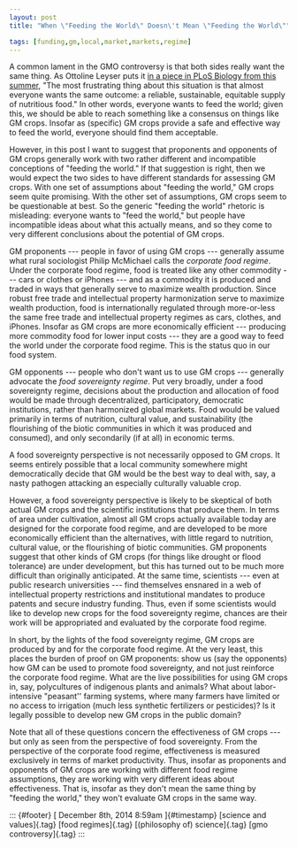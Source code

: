 ```yaml
---
layout: post
title: "When \"Feeding the World\" Doesn\'t Mean \"Feeding the World\""

tags: [funding,gm,local,market,markets,regime]
---
```



A common lament in the GMO controversy is that both sides really want the same thing. As Ottoline Leyser puts it [in a piece in PLoS Biology from this summer](http://www.plosbiology.org/article/info%3Adoi%2F10.1371%2Fjournal.pbio.1001887), "The most frustrating thing about this situation is that almost everyone wants the same outcome: a reliable, sustainable, equitable supply of nutritious food." In other words, everyone wants to feed the world; given this, we should be able to reach something like a consensus on things like GM crops. Insofar as (specific) GM crops provide a safe and effective way to feed the world, everyone should find them acceptable.

However, in this post I want to suggest that proponents and opponents of GM crops generally work with two rather different and incompatible conceptions of "feeding the world." If that suggestion is right, then we would expect the two sides to have different standards for assessing GM crops. With one set of assumptions about "feeding the world," GM crops seem quite promising. With the other set of assumptions, GM crops seem to be questionable at best. So the generic "feeding the world" rhetoric is misleading: everyone wants to "feed the world," but people have incompatible ideas about what this actually means, and so they come to very different conclusions about the potential of GM crops.

GM proponents --- people in favor of using GM crops --- generally assume what rural sociologist Philip McMichael calls the *corporate food regime*. Under the corporate food regime, food is treated like any other commodity --- cars or clothes or iPhones --- and as a commodity it is produced and traded in ways that generally serve to maximize wealth production. Since robust free trade and intellectual property harmonization serve to maximize wealth production, food is internationally regulated through more-or-less the same free trade and intellectual property regimes as cars, clothes, and iPhones. Insofar as GM crops are more economically efficient --- producing more commodity food for lower input costs --- they are a good way to feed the world under the corporate food regime. This is the status quo in our food system.

GM opponents --- people who don't want us to use GM crops --- generally advocate the *food sovereignty regime*. Put very broadly, under a food sovereignty regime, decisions about the production and allocation of food would be made through decentralized, participatory, democratic institutions, rather than harmonized global markets. Food would be valued primarily in terms of nutrition, cultural value, and sustainability (the flourishing of the biotic communities in which it was produced and consumed), and only secondarily (if at all) in economic terms.

A food sovereignty perspective is not necessarily opposed to GM crops. It seems entirely possible that a local community somewhere might democratically decide that GM would be the best way to deal with, say, a nasty pathogen attacking an especially culturally valuable crop.

However, a food sovereignty perspective is likely to be skeptical of both actual GM crops and the scientific institutions that produce them. In terms of area under cultivation, almost all GM crops actually available today are designed for the corporate food regime, and are developed to be more economically efficient than the alternatives, with little regard to nutrition, cultural value, or the flourishing of biotic communities. GM proponents suggest that other kinds of GM crops (for things like drought or flood tolerance) are under development, but this has turned out to be much more difficult than originally anticipated. At the same time, scientists --- even at public research universities --- find themselves ensnared in a web of intellectual property restrictions and institutional mandates to produce patents and secure industry funding. Thus, even if some scientists would like to develop new crops for the food sovereignty regime, chances are their work will be appropriated and evaluated by the corporate food regime.

In short, by the lights of the food sovereignty regime, GM crops are produced by and for the corporate food regime. At the very least, this places the burden of proof on GM proponents: show us (say the opponents) how GM can be used to promote food sovereignty, and not just reinforce the corporate food regime. What are the live possibilities for using GM crops in, say, polycultures of indigenous plants and animals? What about labor-intensive "peasant'' farming systems, where many farmers have limited or no access to irrigation (much less synthetic fertilizers or pesticides)? Is it legally possible to develop new GM crops in the public domain?

Note that all of these questions concern the effectiveness of GM crops --- but only as seen from the perspective of food sovereignty. From the perspective of the corporate food regime, effectiveness is measured exclusively in terms of market productivity. Thus, insofar as proponents and opponents of GM crops are working with different food regime assumptions, they are working with very different ideas about effectiveness. That is, insofar as they don't mean the same thing by "feeding the world," they won't evaluate GM crops in the same way.

::: {#footer}
[ December 8th, 2014 8:59am ]{#timestamp} [science and values]{.tag} [food regimes]{.tag} [(philosophy of) science]{.tag} [gmo controversy]{.tag}
:::


